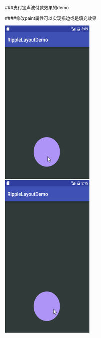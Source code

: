 ###支付宝声波付款效果的demo 
 
####修改paint属性可以实现描边或是填充效果  

<img src="gif/ph1.gif"  width="270" height="486" />  
<img src="gif/ph2.gif"  width="270" height="486" />
